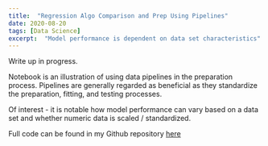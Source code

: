 ```yaml
---
title:  "Regression Algo Comparison and Prep Using Pipelines"
date: 2020-08-20
tags: [Data Science]
excerpt:  "Model performance is dependent on data set characteristics"
---
```


Write up in progress.

Notebook is an illustration of using data pipelines in the preparation process.  Pipelines are generally regarded as beneficial as they standardize the preparation, fitting, and testing processes.

Of interest - it is notable how model performance can vary based on a data set and whether numeric data is scaled / standardized.

Full code can be found in my Github repository [here](https://github.com/mksamelson/abelone)
